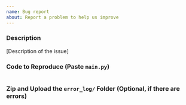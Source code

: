 ```yaml
---
name: Bug report
about: Report a problem to help us improve
---
```


### Description

[Description of the issue]

### Code to Reproduce (Paste `main.py`)

```python
```

### Zip and Upload the `error_log/` Folder (Optional, if there are errors)